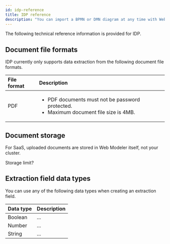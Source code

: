 ```yaml
---
id: idp-reference
title: IDP reference
description: "You can import a BPMN or DMN diagram at any time with Web Modeler."
---
```


The following technical reference information is provided for IDP.

## Document file formats

IDP currently only supports data extraction from the following document file formats.

| File format | Description                                                                                                       |
| :---------- | :---------------------------------------------------------------------------------------------------------------- |
| PDF         | <p><ul><li>PDF documents must not be password protected.</li><li>Maximum document file size is 4MB.</li></ul></p> |

## Document storage

For SaaS, uploaded documents are stored in Web Modeler itself, not your cluster.

Storage limit?

## Extraction field data types

You can use any of the following data types when creating an extraction field.

| Data type | Description |
| :-------- | :---------- |
| Boolean   | ...         |
| Number    | ...         |
| String    | ...         |
